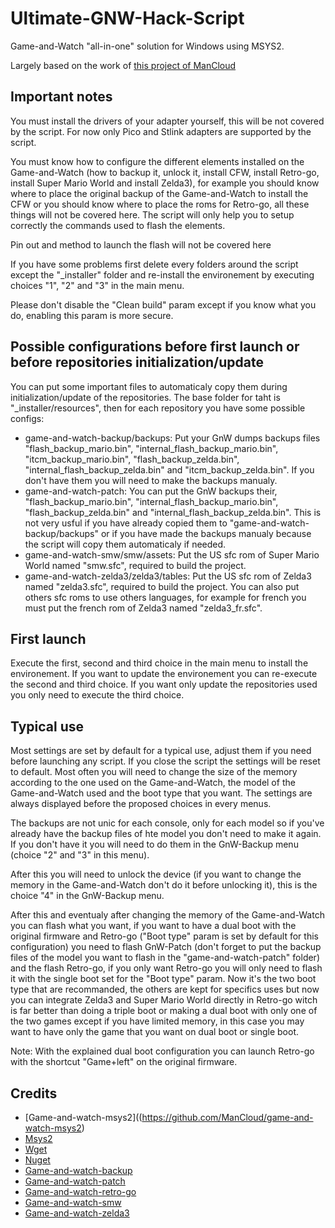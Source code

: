 # Ultimate-GNW-Hack-Script

Game-and-Watch "all-in-one" solution for Windows using MSYS2.

Largely based on the work of [this project of ManCloud](https://github.com/ManCloud/game-and-watch-msys2)

## Important notes

You must install the drivers of your adapter yourself, this will be not covered by the script. For now only Pico and Stlink adapters are supported by the script.

You must know how to configure the different elements installed on the Game-and-Watch (how to backup it, unlock it, install CFW, install Retro-go, install Super Mario World and install Zelda3), for example you should know where to place the original backup of the Game-and-Watch to install the CFW or you should know where to place the roms for Retro-go, all these things will not be covered here. The script will only help you to setup correctly the commands used to flash the elements.

Pin out and method to launch the flash will not be covered here

If you have some problems first delete every folders around the script except the "_installer" folder and re-install the environement by executing choices "1", "2" and "3" in the main menu.

Please don't disable the "Clean build" param except if you know what you do, enabling this param is more secure.

## Possible configurations before first launch or before repositories initialization/update

You can put some important files to automaticaly copy them during initialization/update of the repositories. The base folder for taht is "_installer/resources", then for each repository you have some possible configs:
* game-and-watch-backup/backups: Put your GnW dumps backups files "flash_backup_mario.bin", "internal_flash_backup_mario.bin", "itcm_backup_mario.bin", "flash_backup_zelda.bin", "internal_flash_backup_zelda.bin" and "itcm_backup_zelda.bin". If you don't have them you will need to make the backups manualy.
* game-and-watch-patch: You can put the GnW backups their, "flash_backup_mario.bin", "internal_flash_backup_mario.bin", "flash_backup_zelda.bin" and "internal_flash_backup_zelda.bin". This is not very usful if you have already copied them to "game-and-watch-backup/backups" or if you have made the backups manualy because the script will copy them automaticaly if needed.
* game-and-watch-smw/smw/assets: Put the US sfc rom of Super Mario World named "smw.sfc", required to build the project.
* game-and-watch-zelda3/zelda3/tables: Put the US sfc rom of Zelda3 named "zelda3.sfc", required to build the project. You can also put others sfc roms to use others languages, for example for french you must put the french rom of Zelda3 named "zelda3_fr.sfc".

## First launch

Execute the first, second and third choice in the main menu to install the environement. If you want to update the environement you can re-execute the second and third choice. If you want only update the repositories used you only need to execute the third choice.

## Typical use

Most settings are set by default for a typical use, adjust them if you need before launching any script. If you close the script the settings will be reset to default. Most often you will need to change the size of the memory according to the one used on the Game-and-Watch, the model of the Game-and-Watch used and the boot type that you want. The settings are always displayed before the proposed choices in every menus.

The backups are not unic for each console, only for each model so if you've already have the backup files of hte model you don't need to make it again. If you don't have it you will need to do them in the GnW-Backup menu (choice "2" and "3" in this menu).

After this you will need to unlock the device (if you want to change the memory in the Game-and-Watch don't do it before unlocking it), this is the choice "4" in the GnW-Backup menu.

After this and eventualy after changing the memory of the Game-and-Watch you can flash what you want, if you want to have a dual boot with the original firmware and Retro-go ("Boot type" param is set by default for this configuration) you need to flash GnW-Patch (don't forget to put the backup files of the model you want to flash in the "game-and-watch-patch" folder) and the flash Retro-go, if you only want Retro-go you will only need to flash it with the single boot set for the "Boot type" param. Now it's the two boot type that are recommanded, the others are kept for specifics uses but now you can integrate Zelda3 and Super Mario World directly in Retro-go witch is far better than doing a triple boot or making a dual boot with only one of the two games except if you have limited memory, in this case you may want to have only the game that you want on dual boot or single boot.

Note: With the explained dual boot configuration you can launch Retro-go with the shortcut "Game+left" on the original firmware.

## Credits

* [Game-and-watch-msys2]((https://github.com/ManCloud/game-and-watch-msys2)
* [Msys2](https://www.msys2.org/)
* [Wget](https://eternallybored.org/misc/wget)
* [Nuget](https://www.nuget.org/)
* [Game-and-watch-backup](https://github.com/ghidraninja/game-and-watch-backup)
* [Game-and-watch-patch](https://github.com/BrianPugh/game-and-watch-patch)
* [Game-and-watch-retro-go](https://github.com/sylverb/game-and-watch-retro-go)
* [Game-and-watch-smw](https://github.com/marian-m12l/game-and-watch-smw)
* [Game-and-watch-zelda3](https://github.com/marian-m12l/game-and-watch-zelda3)